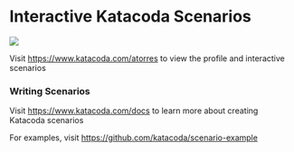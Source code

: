 # Interactive Katacoda Scenarios

[![](http://shields.katacoda.com/katacoda/atorres/count.svg)](https://www.katacoda.com/atorres "Get your profile on Katacoda.com")

Visit https://www.katacoda.com/atorres to view the profile and interactive scenarios

### Writing Scenarios
Visit https://www.katacoda.com/docs to learn more about creating Katacoda scenarios

For examples, visit https://github.com/katacoda/scenario-example
